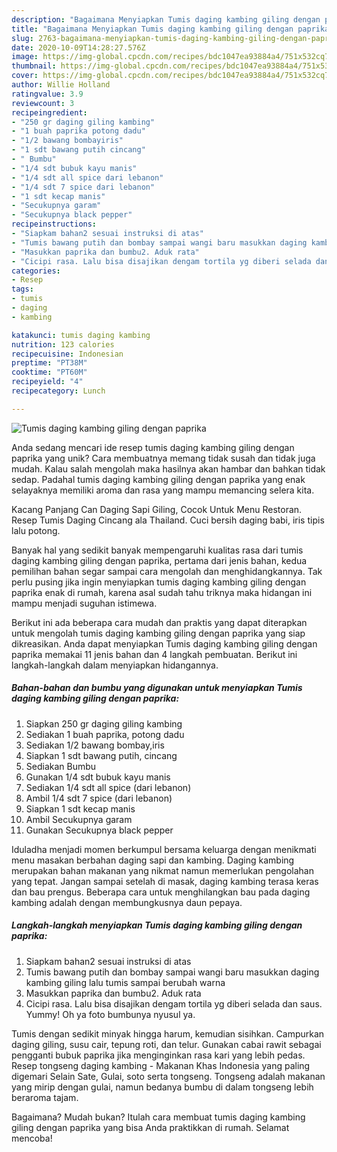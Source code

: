 ```yaml
---
description: "Bagaimana Menyiapkan Tumis daging kambing giling dengan paprika yang Enak"
title: "Bagaimana Menyiapkan Tumis daging kambing giling dengan paprika yang Enak"
slug: 2763-bagaimana-menyiapkan-tumis-daging-kambing-giling-dengan-paprika-yang-enak
date: 2020-10-09T14:28:27.576Z
image: https://img-global.cpcdn.com/recipes/bdc1047ea93884a4/751x532cq70/tumis-daging-kambing-giling-dengan-paprika-foto-resep-utama.jpg
thumbnail: https://img-global.cpcdn.com/recipes/bdc1047ea93884a4/751x532cq70/tumis-daging-kambing-giling-dengan-paprika-foto-resep-utama.jpg
cover: https://img-global.cpcdn.com/recipes/bdc1047ea93884a4/751x532cq70/tumis-daging-kambing-giling-dengan-paprika-foto-resep-utama.jpg
author: Willie Holland
ratingvalue: 3.9
reviewcount: 3
recipeingredient:
- "250 gr daging giling kambing"
- "1 buah paprika potong dadu"
- "1/2 bawang bombayiris"
- "1 sdt bawang putih cincang"
- " Bumbu"
- "1/4 sdt bubuk kayu manis"
- "1/4 sdt all spice dari lebanon"
- "1/4 sdt 7 spice dari lebanon"
- "1 sdt kecap manis"
- "Secukupnya garam"
- "Secukupnya black pepper"
recipeinstructions:
- "Siapkam bahan2 sesuai instruksi di atas"
- "Tumis bawang putih dan bombay sampai wangi baru masukkan daging kambing giling lalu tumis sampai berubah warna"
- "Masukkan paprika dan bumbu2. Aduk rata"
- "Cicipi rasa. Lalu bisa disajikan dengam tortila yg diberi selada dan saus. Yummy! Oh ya foto bumbunya nyusul ya."
categories:
- Resep
tags:
- tumis
- daging
- kambing

katakunci: tumis daging kambing 
nutrition: 123 calories
recipecuisine: Indonesian
preptime: "PT38M"
cooktime: "PT60M"
recipeyield: "4"
recipecategory: Lunch

---
```



![Tumis daging kambing giling dengan paprika](https://img-global.cpcdn.com/recipes/bdc1047ea93884a4/751x532cq70/tumis-daging-kambing-giling-dengan-paprika-foto-resep-utama.jpg)

Anda sedang mencari ide resep tumis daging kambing giling dengan paprika yang unik? Cara membuatnya memang tidak susah dan tidak juga mudah. Kalau salah mengolah maka hasilnya akan hambar dan bahkan tidak sedap. Padahal tumis daging kambing giling dengan paprika yang enak selayaknya memiliki aroma dan rasa yang mampu memancing selera kita.

Kacang Panjang Can Daging Sapi Giling, Cocok Untuk Menu Restoran. Resep Tumis Daging Cincang ala Thailand. Cuci bersih daging babi, iris tipis lalu potong.

Banyak hal yang sedikit banyak mempengaruhi kualitas rasa dari tumis daging kambing giling dengan paprika, pertama dari jenis bahan, kedua pemilihan bahan segar sampai cara mengolah dan menghidangkannya. Tak perlu pusing jika ingin menyiapkan tumis daging kambing giling dengan paprika enak di rumah, karena asal sudah tahu triknya maka hidangan ini mampu menjadi suguhan istimewa.


Berikut ini ada beberapa cara mudah dan praktis yang dapat diterapkan untuk mengolah tumis daging kambing giling dengan paprika yang siap dikreasikan. Anda dapat menyiapkan Tumis daging kambing giling dengan paprika memakai 11 jenis bahan dan 4 langkah pembuatan. Berikut ini langkah-langkah dalam menyiapkan hidangannya.

<!--inarticleads1-->

##### Bahan-bahan dan bumbu yang digunakan untuk menyiapkan Tumis daging kambing giling dengan paprika:

1. Siapkan 250 gr daging giling kambing
1. Sediakan 1 buah paprika, potong dadu
1. Sediakan 1/2 bawang bombay,iris
1. Siapkan 1 sdt bawang putih, cincang
1. Sediakan  Bumbu
1. Gunakan 1/4 sdt bubuk kayu manis
1. Sediakan 1/4 sdt all spice (dari lebanon)
1. Ambil 1/4 sdt 7 spice (dari lebanon)
1. Siapkan 1 sdt kecap manis
1. Ambil Secukupnya garam
1. Gunakan Secukupnya black pepper


Iduladha menjadi momen berkumpul bersama keluarga dengan menikmati menu masakan berbahan daging sapi dan kambing. Daging kambing merupakan bahan makanan yang nikmat namun memerlukan pengolahan yang tepat. Jangan sampai setelah di masak, daging kambing terasa keras dan bau prengus. Beberapa cara untuk menghilangkan bau pada daging kambing adalah dengan membungkusnya daun pepaya. 

<!--inarticleads2-->

##### Langkah-langkah menyiapkan Tumis daging kambing giling dengan paprika:

1. Siapkam bahan2 sesuai instruksi di atas
1. Tumis bawang putih dan bombay sampai wangi baru masukkan daging kambing giling lalu tumis sampai berubah warna
1. Masukkan paprika dan bumbu2. Aduk rata
1. Cicipi rasa. Lalu bisa disajikan dengam tortila yg diberi selada dan saus. Yummy! Oh ya foto bumbunya nyusul ya.


Tumis dengan sedikit minyak hingga harum, kemudian sisihkan. Campurkan daging giling, susu cair, tepung roti, dan telur. Gunakan cabai rawit sebagai pengganti bubuk paprika jika menginginkan rasa kari yang lebih pedas. Resep tongseng daging kambing - Makanan Khas Indonesia yang paling digemari Selain Sate, Gulai, soto serta tongseng. Tongseng adalah makanan yang mirip dengan gulai, namun bedanya bumbu di dalam tongseng lebih beraroma tajam. 

Bagaimana? Mudah bukan? Itulah cara membuat tumis daging kambing giling dengan paprika yang bisa Anda praktikkan di rumah. Selamat mencoba!
